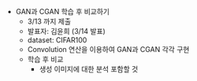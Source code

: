 - GAN과 CGAN 학습 후 비교하기
    - 3/13 까지 제출
    - 발표자: 김윤희 (3/14 발표)
    - dataset: CIFAR100
    - Convolution 연산을 이용하여 GAN과 CGAN 각각 구현
    - 학습 후 비교
        - 생성 이미지에 대한 분석 포함할 것
